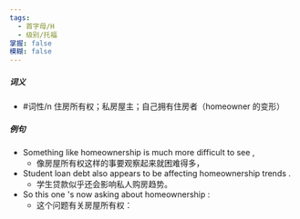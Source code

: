 ```yaml
---
tags:
  - 首字母/H
  - 级别/托福
掌握: false
模糊: false
---
```

##### 词义
- #词性/n  住房所有权；私房屋主；自己拥有住房者（homeowner 的变形）
##### 例句
- Something like homeownership is much more difficult to see ,
	- 像房屋所有权这样的事要观察起来就困难得多，
- Student loan debt also appears to be affecting homeownership trends .
	- 学生贷款似乎还会影响私人购房趋势。
- So this one 's now asking about homeownership :
	- 这个问题有关房屋所有权：
